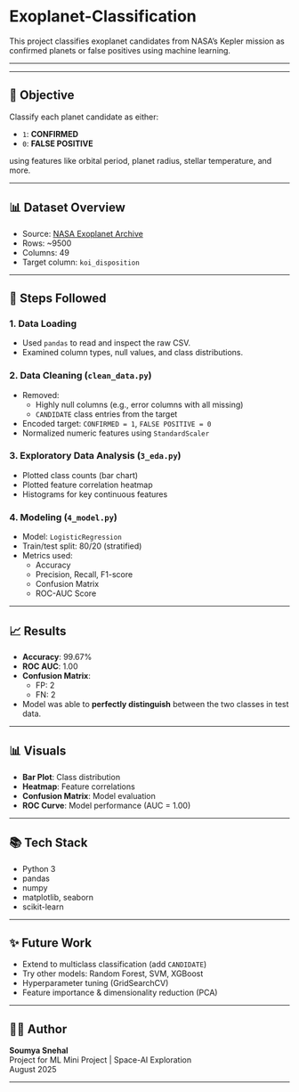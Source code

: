 # Exoplanet-Classification
This project classifies exoplanet candidates from NASA’s Kepler mission as confirmed planets or false positives using machine learning.

---


---

## 📌 Objective

Classify each planet candidate as either:
- `1`: **CONFIRMED**
- `0`: **FALSE POSITIVE**

using features like orbital period, planet radius, stellar temperature, and more.

---

## 📊 Dataset Overview

- Source: [NASA Exoplanet Archive](https://exoplanetarchive.ipac.caltech.edu/)
- Rows: ~9500  
- Columns: 49  
- Target column: `koi_disposition`

---

## 🔧 Steps Followed

### 1. Data Loading
- Used `pandas` to read and inspect the raw CSV.
- Examined column types, null values, and class distributions.

### 2. Data Cleaning (`clean_data.py`)
- Removed:
  - Highly null columns (e.g., error columns with all missing)
  - `CANDIDATE` class entries from the target
- Encoded target: `CONFIRMED = 1`, `FALSE POSITIVE = 0`
- Normalized numeric features using `StandardScaler`

### 3. Exploratory Data Analysis (`3_eda.py`)
- Plotted class counts (bar chart)
- Plotted feature correlation heatmap
- Histograms for key continuous features

### 4. Modeling (`4_model.py`)
- Model: `LogisticRegression`
- Train/test split: 80/20 (stratified)
- Metrics used:
  - Accuracy
  - Precision, Recall, F1-score
  - Confusion Matrix
  - ROC-AUC Score

---

## 📈 Results

- **Accuracy**: 99.67%
- **ROC AUC**: 1.00  
- **Confusion Matrix**:
  - FP: 2
  - FN: 2
- Model was able to **perfectly distinguish** between the two classes in test data.

---

## 📊 Visuals

- **Bar Plot**: Class distribution  
- **Heatmap**: Feature correlations  
- **Confusion Matrix**: Model evaluation  
- **ROC Curve**: Model performance (AUC = 1.00)

---

## 📚 Tech Stack

- Python 3
- pandas
- numpy
- matplotlib, seaborn
- scikit-learn

---

## ✨ Future Work

- Extend to multiclass classification (add `CANDIDATE`)
- Try other models: Random Forest, SVM, XGBoost
- Hyperparameter tuning (GridSearchCV)
- Feature importance & dimensionality reduction (PCA)

---

## 🙋‍♀️ Author

**Soumya Snehal**  
Project for ML Mini Project | Space-AI Exploration  
August 2025

---

